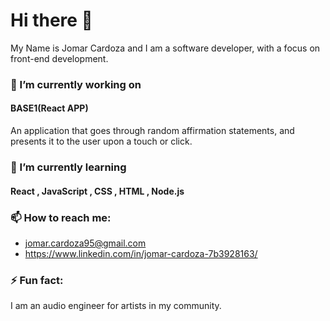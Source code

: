 # Hi there 👋

My Name is Jomar Cardoza and I am a software developer, with a focus on front-end development.

### 🔭 I’m currently working on 
#### BASE1(React APP)
An application that goes through random affirmation statements, and presents it to the user upon a touch or click.

### 🌱 I’m currently learning

#### React , JavaScript , CSS , HTML , Node.js

### 📫 How to reach me:
- jomar.cardoza95@gmail.com
- https://www.linkedin.com/in/jomar-cardoza-7b3928163/

### ⚡ Fun fact: 
I am an audio engineer for artists in my community.
